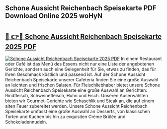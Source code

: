 ## Schone Aussicht Reichenbach Speisekarte PDF Download Online 2025 woHyN

# <h2><a href="http://gcchukh.nevu.top/?p=Schone+Aussicht+Reichenbach+Speisekarte">🔗 👉🔴 Schone Aussicht Reichenbach Speisekarte 2025 PDF</a></h2>

[![Schone Aussicht Reichenbach Speisekarte 2025 PDF](https://i.imgur.com/dBaPXMq.png)](http://gcchukh.nevu.top/?p=Schone+Aussicht+Reichenbach+Speisekarte)
In einem Restaurant oder Café ist das Menü des Essens nicht nur eine Liste der angebotenen Gerichte, sondern auch eine Gelegenheit für Sie, etwas zu finden, das für Ihren Geschmack köstlich und passend ist. Auf der Schone Aussicht Reichenbach Speisekarte unserer Cafeteria finden Sie eine große Auswahl an leichten und frischen Salaten. Für Fleischliebhaber bietet unsere Schone Aussicht Reichenbach Speisekarte eine große Auswahl an Gerichten: Rindfleisch, Schweinefleisch, Huhn und Fisch. Unseren Auserwählten bieten wir Gourmet-Gerichte wie Schaschlik und Steak an, die auf einem alten Feuer zubereitet werden. Unsere Schone Aussicht Reichenbach Speisekarte umfasst eine große Auswahl an Desserts, von klassischen Torten und Kuchen bis hin zu exquisiten Crème Brûlée und Schokoladennudeln.
